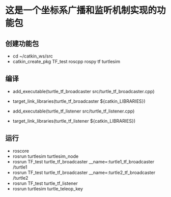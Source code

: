 # 这是一个坐标系广播和监听机制实现的功能包

## 创建功能包
* cd ~/catkin_ws/src
* catkin_create_pkg TF_test roscpp rospy tf turtlesim

## 编译
* add_executable(turtle_tf_broadcaster src/turtle_tf_broadcaster.cpp)
* target_link_libraries(turtle_tf_broadcaster ${catkin_LIBRARIES})

* add_executable(turtle_tf_listener src/turtle_tf_listener.cpp)
* target_link_libraries(turtle_tf_listener  ${catkin_LIBRARIES})

## 运行
* roscore
* rosrun turtlesim turtlesim_node
* rosrun TF_test turtle_tf_broadcaster __name=:turtle1_tf_broadcaster /turtle1
* rosrun TF_test turtle_tf_broadcaster __name=:turtle2_tf_broadcaster /turtle2
* rosrun TF_test turtle_tf_listener
* rosrun turtlesim turtle_teleop_key